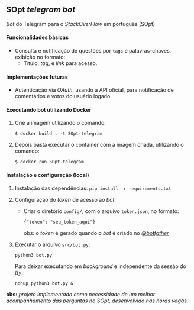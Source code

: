 ## SOpt *telegram bot*
*Bot* do Telegram para o *StackOverFlow* em português (SOpt) 

#### Funcionalidades básicas
* Consulta  e notificação de questões por `tags` e palavras-chaves, exibição no formato:
	* Título, *tag*, e *link* para acesso.

#### Implementações futuras
* Autenticação via *OAuth*, usando a API oficial, para notificação de comentários e votos do usuário logado.

#### Executando bot utilizando Docker
1. Crie a imagem utilizando o comando:
    ```shell
    $ docker build . -t SOpt-telegram
    ```
2. Depois basta executar o container com a imagem criada, utilizando o comando:
    ```shell
    $ docker run SOpt-telegram
    ```

#### Instalação e configuração (local)
1. Instalação das dependências:
`pip install -r requirements.txt`

2. Configuração do *token* de acesso ao *bot*:
	* Criar o diretório `config/`, com o arquivo `token.json`, no formato:
	
	    `{"token": "seu_token_aqui"}`
    
         obs: o *token* é gerado quando o *bot* é criado no [*@botfather*](https://telegram.me/BotFather)
3.  Executar o arquivo `src/bot.py`:
                
     `python3 bot.py`
     
     Para deixar executando em *background* e independente da sessão do *tty*:

     `nohup python3 bot.py &`

**obs:** *projeto implementado como necessidade de um melhor acompanhamento das perguntas no SOpt, desenvolvido nas horas vagas.*
